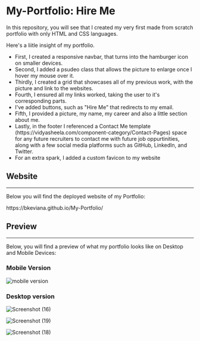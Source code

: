 <h1> My-Portfolio: Hire Me </h1> 
<p> In this repository, you will see that I created my very first made from scratch portfolio with only HTML and CSS languages. </p>
<p> Here's a liitle insight of my portfolio. </p>
<ul>
  <li> First, I created a responsive navbar, that turns into the hamburger icon on smaller devices. </li>
  <li> Second, I added a psudeo class  that allows the picture to enlarge once I hover my mouse over it. </li>
  <li> Thirdly, I created a grid that showcases all of my previous work, with the picture and link to the websites. </li>
  <li> Fourth, I ensured all my links worked, taking the user to it's corresponding parts. </li>
  <li> I've added buttons, such as "Hire Me" that redirects to my email. </li>
  <li> Fifth, I provided a picture, my name, my career and also a little section about me. </li>
  <li> Lastly, in the footer I referenced a Contact Me template (https://vidyasheela.com/component-category/Contact-Pages) space for any future recruiters to contact me with future job oppurtinities, along with a few social media platforms such as GitHub, LinkedIn, and Twitter. </li>
  <li> For an extra spark, I added a custom favicon to my website </li>
  </ul>

<h2> Website </h2>
  <hr>
  
<p> Below you will find the deployed website of my Portfolio: </p>
 https://bkeviana.github.io/My-Portfolio/

  
  <h2> Preview </h2>
    <hr>
    
  <p> Below, you will find a preview of what my portfolio looks like on Desktop and Mobile Devices: </p>
    <h3> Mobile Version </h3>
    
 ![mobile version](https://user-images.githubusercontent.com/99054758/163592752-c10494ad-35e1-425d-8c10-1bb5ffca4375.jpeg)
    
<h3> Desktop version </h3>
    
![Screenshot (16)](https://user-images.githubusercontent.com/99054758/163593694-c7951906-4b05-4de3-925c-22b0822ca274.png)
 
![Screenshot (19)](https://user-images.githubusercontent.com/99054758/163595831-6d195342-7f30-4c55-91ab-1ace0adf5341.png)

![Screenshot (18)](https://user-images.githubusercontent.com/99054758/163595852-41211e28-3c35-45e6-9844-4d05df0e4ff3.png)

    
